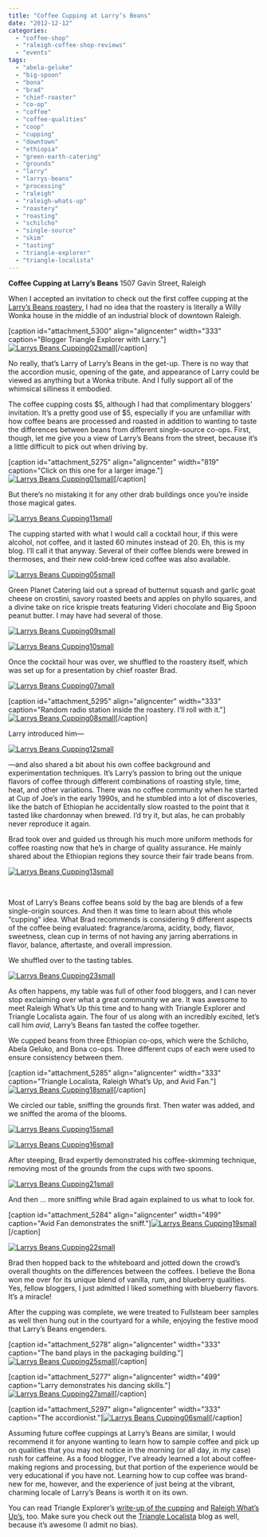 ```yaml
---
title: "Coffee Cupping at Larry’s Beans"
date: "2012-12-12"
categories: 
  - "coffee-shop"
  - "raleigh-coffee-shop-reviews"
  - "events"
tags: 
  - "abela-geluke"
  - "big-spoon"
  - "bona"
  - "brad"
  - "chief-roaster"
  - "co-op"
  - "coffee"
  - "coffee-qualities"
  - "coop"
  - "cupping"
  - "downtown"
  - "ethiopia"
  - "green-earth-catering"
  - "grounds"
  - "larry"
  - "larrys-beans"
  - "processing"
  - "raleigh"
  - "raleigh-whats-up"
  - "roastery"
  - "roasting"
  - "schilcho"
  - "single-source"
  - "skim"
  - "tasting"
  - "triangle-explorer"
  - "triangle-localista"
---
```


**Coffee Cupping at Larry’s Beans** 1507 Gavin Street, Raleigh

When I accepted an invitation to check out the first coffee cupping at the [Larry’s Beans roastery](http://www.larrysbeans.com/), I had no idea that the roastery is literally a Willy Wonka house in the middle of an industrial block of downtown Raleigh.

\[caption id="attachment\_5300" align="aligncenter" width="333" caption="Blogger Triangle Explorer with Larry."\][![](http://www.rebeccagomezfarrell.com/wp-content/uploads/2012/12/Larrys-Beans-Cupping02small.jpg "Larrys Beans Cupping02small")](http://www.rebeccagomezfarrell.com/wp-content/uploads/2012/12/Larrys-Beans-Cupping02small.jpg)\[/caption\]

No really, that’s Larry of Larry’s Beans in the get-up. There is no way that the accordion music, opening of the gate, and appearance of Larry could be viewed as anything but a Wonka tribute. And I fully support all of the whimsical silliness it embodied.

The coffee cupping costs $5, although I had that complimentary bloggers’ invitation. It’s a pretty good use of $5, especially if you are unfamiliar with how coffee beans are processed and roasted in addition to wanting to taste the differences between beans from different single-source co-ops. First, though, let me give you a view of Larry’s Beans from the street, because it’s a little difficult to pick out when driving by.

\[caption id="attachment\_5275" align="aligncenter" width="819" caption="Click on this one for a larger image."\][![](http://www.rebeccagomezfarrell.com/wp-content/uploads/2012/12/Larrys-Beans-Cupping01small-1024x279.jpg "Larrys Beans Cupping01small")](http://www.rebeccagomezfarrell.com/wp-content/uploads/2012/12/Larrys-Beans-Cupping01small.jpg)\[/caption\]

But there’s no mistaking it for any other drab buildings once you’re inside those magical gates.

[![](http://www.rebeccagomezfarrell.com/wp-content/uploads/2012/12/Larrys-Beans-Cupping11small.jpg "Larrys Beans Cupping11small")](http://www.rebeccagomezfarrell.com/wp-content/uploads/2012/12/Larrys-Beans-Cupping11small.jpg)

The cupping started with what I would call a cocktail hour, if this were alcohol, not coffee, and it lasted 60 minutes instead of 20. Eh, this is my blog. I’ll call it that anyway. Several of their coffee blends were brewed in thermoses, and their new cold-brew iced coffee was also available.

[![](http://www.rebeccagomezfarrell.com/wp-content/uploads/2012/12/Larrys-Beans-Cupping05small.jpg "Larrys Beans Cupping05small")](http://www.rebeccagomezfarrell.com/wp-content/uploads/2012/12/Larrys-Beans-Cupping05small.jpg)

Green Planet Catering laid out a spread of butternut squash and garlic goat cheese on crostini, savory roasted beets and apples on phyllo squares, and a divine take on rice krispie treats featuring Videri chocolate and Big Spoon peanut butter. I may have had several of those.

[![](http://www.rebeccagomezfarrell.com/wp-content/uploads/2012/12/Larrys-Beans-Cupping09small.jpg "Larrys Beans Cupping09small")](http://www.rebeccagomezfarrell.com/wp-content/uploads/2012/12/Larrys-Beans-Cupping09small.jpg)

[![](http://www.rebeccagomezfarrell.com/wp-content/uploads/2012/12/Larrys-Beans-Cupping10small.jpg "Larrys Beans Cupping10small")](http://www.rebeccagomezfarrell.com/wp-content/uploads/2012/12/Larrys-Beans-Cupping10small.jpg)

Once the cocktail hour was over, we shuffled to the roastery itself, which was set up for a presentation by chief roaster Brad.

[![](http://www.rebeccagomezfarrell.com/wp-content/uploads/2012/12/Larrys-Beans-Cupping07small.jpg "Larrys Beans Cupping07small")](http://www.rebeccagomezfarrell.com/wp-content/uploads/2012/12/Larrys-Beans-Cupping07small.jpg)

\[caption id="attachment\_5295" align="aligncenter" width="333" caption="Random radio station inside the roastery. I’ll roll with it."\][![](http://www.rebeccagomezfarrell.com/wp-content/uploads/2012/12/Larrys-Beans-Cupping08small.jpg "Larrys Beans Cupping08small")](http://www.rebeccagomezfarrell.com/wp-content/uploads/2012/12/Larrys-Beans-Cupping08small.jpg)\[/caption\]

Larry introduced him—

[![](http://www.rebeccagomezfarrell.com/wp-content/uploads/2012/12/Larrys-Beans-Cupping12small.jpg "Larrys Beans Cupping12small")](http://www.rebeccagomezfarrell.com/wp-content/uploads/2012/12/Larrys-Beans-Cupping12small.jpg)

—and also shared a bit about his own coffee background and experimentation techniques. It’s Larry’s passion to bring out the unique flavors of coffee through different combinations of roasting style, time, heat, and other variations. There was no coffee community when he started at Cup of Joe’s in the early 1990s, and he stumbled into a lot of discoveries, like the batch of Ethiopian he accidentally slow roasted to the point that it tasted like chardonnay when brewed. I’d try it, but alas, he can probably never reproduce it again.

Brad took over and guided us through his much more uniform methods for coffee roasting now that he’s in charge of quality assurance. He mainly shared about the Ethiopian regions they source their fair trade beans from.

[![](http://www.rebeccagomezfarrell.com/wp-content/uploads/2012/12/Larrys-Beans-Cupping13small.jpg "Larrys Beans Cupping13small")](http://www.rebeccagomezfarrell.com/wp-content/uploads/2012/12/Larrys-Beans-Cupping13small.jpg)

 

Most of Larry’s Beans coffee beans sold by the bag are blends of a few single-origin sources. And then it was time to learn about this whole “cupping” idea. What Brad recommends is considering 9 different aspects of the coffee being evaluated: fragrance/aroma, acidity, body, flavor, sweetness, clean cup in terms of not having any jarring aberrations in flavor, balance, aftertaste, and overall impression.

We shuffled over to the tasting tables.

[![](http://www.rebeccagomezfarrell.com/wp-content/uploads/2012/12/Larrys-Beans-Cupping23small.jpg "Larrys Beans Cupping23small")](http://www.rebeccagomezfarrell.com/wp-content/uploads/2012/12/Larrys-Beans-Cupping23small.jpg)

As often happens, my table was full of other food bloggers, and I can never stop exclaiming over what a great community we are. It was awesome to meet Raleigh What’s Up this time and to hang with Triangle Explorer and Triangle Localista again. The four of us along with an incredibly excited, let’s call him _avid_, Larry’s Beans fan tasted the coffee together.

We cupped beans from three Ethiopian co-ops, which were the Schilcho, Abela Geluko, and Bona co-ops. Three different cups of each were used to ensure consistency between them.

\[caption id="attachment\_5285" align="aligncenter" width="333" caption="Triangle Localista, Raleigh What’s Up, and Avid Fan."\][![](http://www.rebeccagomezfarrell.com/wp-content/uploads/2012/12/Larrys-Beans-Cupping18small.jpg "Larrys Beans Cupping18small")](http://www.rebeccagomezfarrell.com/wp-content/uploads/2012/12/Larrys-Beans-Cupping18small.jpg)\[/caption\]

We circled our table, sniffing the grounds first. Then water was added, and we sniffed the aroma of the blooms.

[![](http://www.rebeccagomezfarrell.com/wp-content/uploads/2012/12/Larrys-Beans-Cupping15small.jpg "Larrys Beans Cupping15small")](http://www.rebeccagomezfarrell.com/wp-content/uploads/2012/12/Larrys-Beans-Cupping15small.jpg)

[![](http://www.rebeccagomezfarrell.com/wp-content/uploads/2012/12/Larrys-Beans-Cupping16small.jpg "Larrys Beans Cupping16small")](http://www.rebeccagomezfarrell.com/wp-content/uploads/2012/12/Larrys-Beans-Cupping16small.jpg)

After steeping, Brad expertly demonstrated his coffee-skimming technique, removing most of the grounds from the cups with two spoons.

[![](http://www.rebeccagomezfarrell.com/wp-content/uploads/2012/12/Larrys-Beans-Cupping21small.jpg "Larrys Beans Cupping21small")](http://www.rebeccagomezfarrell.com/wp-content/uploads/2012/12/Larrys-Beans-Cupping21small.jpg)

And then … more sniffing while Brad again explained to us what to look for.

\[caption id="attachment\_5284" align="aligncenter" width="499" caption="Avid Fan demonstrates the sniff."\][![](http://www.rebeccagomezfarrell.com/wp-content/uploads/2012/12/Larrys-Beans-Cupping19small.jpg "Larrys Beans Cupping19small")](http://www.rebeccagomezfarrell.com/wp-content/uploads/2012/12/Larrys-Beans-Cupping19small.jpg)\[/caption\]

[![](http://www.rebeccagomezfarrell.com/wp-content/uploads/2012/12/Larrys-Beans-Cupping22small.jpg "Larrys Beans Cupping22small")](http://www.rebeccagomezfarrell.com/wp-content/uploads/2012/12/Larrys-Beans-Cupping22small.jpg)

Brad then hopped back to the whiteboard and jotted down the crowd’s overall thoughts on the differences between the coffees. I believe the Bona won me over for its unique blend of vanilla, rum, and blueberry qualities. Yes, fellow bloggers, I just admitted I liked something with blueberry flavors. It’s a miracle!

After the cupping was complete, we were treated to Fullsteam beer samples as well then hung out in the courtyard for a while, enjoying the festive mood that Larry’s Beans engenders.

\[caption id="attachment\_5278" align="aligncenter" width="333" caption="The band plays in the packaging building."\][![](http://www.rebeccagomezfarrell.com/wp-content/uploads/2012/12/Larrys-Beans-Cupping25small.jpg "Larrys Beans Cupping25small")](http://www.rebeccagomezfarrell.com/wp-content/uploads/2012/12/Larrys-Beans-Cupping25small.jpg)\[/caption\]

\[caption id="attachment\_5277" align="aligncenter" width="499" caption="Larry demonstrates his dancing skills."\][![](http://www.rebeccagomezfarrell.com/wp-content/uploads/2012/12/Larrys-Beans-Cupping27small.jpg "Larrys Beans Cupping27small")](http://www.rebeccagomezfarrell.com/wp-content/uploads/2012/12/Larrys-Beans-Cupping27small.jpg)\[/caption\]

\[caption id="attachment\_5297" align="aligncenter" width="333" caption="The accordionist."\][![](http://www.rebeccagomezfarrell.com/wp-content/uploads/2012/12/Larrys-Beans-Cupping06small.jpg "Larrys Beans Cupping06small")](http://www.rebeccagomezfarrell.com/wp-content/uploads/2012/12/Larrys-Beans-Cupping06small.jpg)\[/caption\]

Assuming future coffee cuppings at Larry’s Beans are similar, I would recommend it for anyone wanting to learn how to sample coffee and pick up on qualities that you may not notice in the morning (or all day, in my case) rush for caffeine. As a food blogger, I’ve already learned a lot about coffee-making regions and processing, but that portion of the experience would be very educational if you have not. Learning how to cup coffee was brand-new for me, however, and the experience of just being at the vibrant, charming locale of Larry’s Beans is worth it on its own.

You can read Triangle Explorer’s [write-up of the cupping](http://triangleexplorer.com/2012/12/06/larrys-beans-of-raleigh-my-first-coffee-cupping/) and [Raleigh What’s Up’s,](http://raleighwhatsup.blogspot.com/2012/11/speaking-of-coffee.html) too. Make sure you check out the [Triangle Localista](http://www.trianglelocalista.com/) blog as well, because it’s awesome (I admit no bias).
